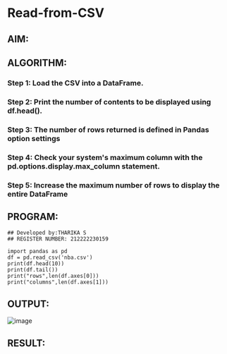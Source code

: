 # Read-from-CSV

## AIM:

## ALGORITHM:
### Step 1: Load the CSV into a DataFrame.
### Step 2: Print the number of contents to be displayed using df.head().
### Step 3: The number of rows returned is defined in Pandas option settings
### Step 4: Check your system's maximum column with the pd.options.display.max_column statement.
### Step 5: Increase the maximum number of rows to display the entire DataFrame

## PROGRAM:
```
## Developed by:THARIKA S
## REGISTER NUMBER: 212222230159

import pandas as pd
df = pd.read_csv('nba.csv')
print(df.head(10))
print(df.tail())
print("rows",len(df.axes[0]))
print("columns",len(df.axes[1]))
```
## OUTPUT:
![image](https://github.com/tharikasankar/Read-from-CSV/assets/119475507/3cfed574-3f6c-4538-946a-d8d0ce12c0c9)


## RESULT:
